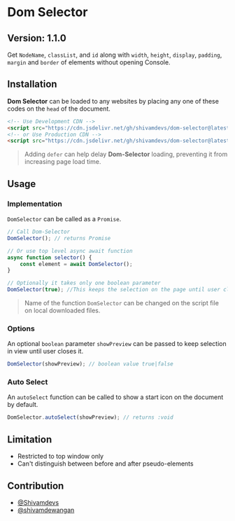 # Dom Selector

## Version: 1.1.0

Get `NodeName`, `classList`, and `id` along with `width`, `height`, `display`, `padding`, `margin` and `border` of elements without opening Console.

## Installation

**Dom Selector** can be loaded to any websites by placing any one of these codes on the `head` of the document.

```html
<!-- Use Development CDN -->
<script src="https://cdn.jsdelivr.net/gh/shivamdevs/dom-selector@latest/selector.js" defer></script>
<!-- or Use Production CDN -->
<script src="https://cdn.jsdelivr.net/gh/shivamdevs/dom-selector@latest/selector.min.js" defer></script>
```

> Adding `defer` can help delay **Dom-Selector** loading, preventing it from increasing page load time.

## Usage

### Implementation

`DomSelector` can be called as a `Promise`.

```javascript
// Call Dom-Selector
DomSelector(); // returns Promise

// Or use top level async await function
async function selector() {
    const element = await DomSelector();
}

// Optionally it takes only one boolean parameter
DomSelector(true); //This keeps the selection on the page until user closes it.
```

> Name of the function `DomSelector` can be changed on the script file on local downloaded files.

### Options

An optional `boolean` parameter `showPreview` can be passed to keep selection in view until user closes it.

```javascript
DomSelector(showPreview); // boolean value true|false
```

### Auto Select

An `autoSelect` function can be called to show a start icon on the document by default.

```javascript
DomSelector.autoSelect(showPreview); // returns :void
```

## Limitation

* Restricted to top window only
* Can't distinguish between before and after pseudo-elements

## Contribution

* [@Shivamdevs](https://github.com/shivamdevs)
* [@shivamdewangan](https://github.com/shivamdewangan)
